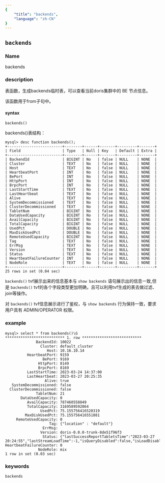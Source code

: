 ```yaml
---
{
    "title": "backends",
    "language": "zh-CN"
}
---
```


<!--
Licensed to the Apache Software Foundation (ASF) under one
or more contributor license agreements.  See the NOTICE file
distributed with this work for additional information
regarding copyright ownership.  The ASF licenses this file
to you under the Apache License, Version 2.0 (the
"License"); you may not use this file except in compliance
with the License.  You may obtain a copy of the License at

  http://www.apache.org/licenses/LICENSE-2.0

Unless required by applicable law or agreed to in writing,
software distributed under the License is distributed on an
"AS IS" BASIS, WITHOUT WARRANTIES OR CONDITIONS OF ANY
KIND, either express or implied.  See the License for the
specific language governing permissions and limitations
under the License.
-->

## `backends`

### Name

<version since="dev">

backends

</version>

### description

表函数，生成backends临时表，可以查看当前doris集群中的 BE 节点信息。

该函数用于from子句中。

#### syntax
`backends()`

backends()表结构：
```
mysql> desc function backends();
+-------------------------+--------+------+-------+---------+-------+
| Field                   | Type   | Null | Key   | Default | Extra |
+-------------------------+--------+------+-------+---------+-------+
| BackendId               | BIGINT | No   | false | NULL    | NONE  |
| Cluster                 | TEXT   | No   | false | NULL    | NONE  |
| Host                    | TEXT   | No   | false | NULL    | NONE  |
| HeartbeatPort           | INT    | No   | false | NULL    | NONE  |
| BePort                  | INT    | No   | false | NULL    | NONE  |
| HttpPort                | INT    | No   | false | NULL    | NONE  |
| BrpcPort                | INT    | No   | false | NULL    | NONE  |
| LastStartTime           | TEXT   | No   | false | NULL    | NONE  |
| LastHeartbeat           | TEXT   | No   | false | NULL    | NONE  |
| Alive                   | TEXT   | No   | false | NULL    | NONE  |
| SystemDecommissioned    | TEXT   | No   | false | NULL    | NONE  |
| ClusterDecommissioned   | TEXT   | No   | false | NULL    | NONE  |
| TabletNum               | BIGINT | No   | false | NULL    | NONE  |
| DataUsedCapacity        | BIGINT | No   | false | NULL    | NONE  |
| AvailCapacity           | BIGINT | No   | false | NULL    | NONE  |
| TotalCapacity           | BIGINT | No   | false | NULL    | NONE  |
| UsedPct                 | DOUBLE | No   | false | NULL    | NONE  |
| MaxDiskUsedPct          | DOUBLE | No   | false | NULL    | NONE  |
| RemoteUsedCapacity      | BIGINT | No   | false | NULL    | NONE  |
| Tag                     | TEXT   | No   | false | NULL    | NONE  |
| ErrMsg                  | TEXT   | No   | false | NULL    | NONE  |
| Version                 | TEXT   | No   | false | NULL    | NONE  |
| Status                  | TEXT   | No   | false | NULL    | NONE  |
| HeartbeatFailureCounter | INT    | No   | false | NULL    | NONE  |
| NodeRole                | TEXT   | No   | false | NULL    | NONE  |
+-------------------------+--------+------+-------+---------+-------+
25 rows in set (0.04 sec)
```

`backends()` tvf展示出来的信息基本与 `show backends` 语句展示出的信息一致,但是 `backends()` tvf的各个字段类型更加明确，且可以利用tvf生成的表去做过滤、join等操作。

对 `backends()` tvf信息展示进行了鉴权，与 `show backends` 行为保持一致，要求用户具有 ADMIN/OPERATOR 权限。

### example
```
mysql> select * from backends()\G
*************************** 1. row ***************************
              BackendId: 10022
                Cluster: default_cluster
                   Host: 10.16.10.14
          HeartbeatPort: 9159
                 BePort: 9169
               HttpPort: 8149
               BrpcPort: 8169
          LastStartTime: 2023-03-24 14:37:00
          LastHeartbeat: 2023-03-27 20:25:35
                  Alive: true
   SystemDecommissioned: false
  ClusterDecommissioned: false
              TabletNum: 21
       DataUsedCapacity: 0
          AvailCapacity: 787460558849
          TotalCapacity: 3169589592064
                UsedPct: 75.155756416520319
         MaxDiskUsedPct: 75.155756416551881
     RemoteUsedCapacity: 0
                    Tag: {"location" : "default"}
                 ErrMsg:
                Version: doris-0.0.0-trunk-8de51f96f3
                 Status: {"lastSuccessReportTabletsTime":"2023-03-27 20:24:55","lastStreamLoadTime":-1,"isQueryDisabled":false,"isLoadDisabled":false}
HeartbeatFailureCounter: 0
               NodeRole: mix
1 row in set (0.03 sec)
```

### keywords

    backends